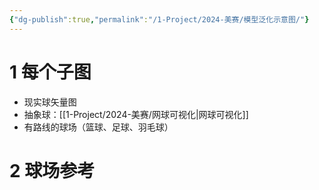 ```yaml
---
{"dg-publish":true,"permalink":"/1-Project/2024-美赛/模型泛化示意图/"}
---
```


# 1 每个子图
- 现实球矢量图
- 抽象球：[[1-Project/2024-美赛/网球可视化\|网球可视化]]
- 有路线的球场（篮球、足球、羽毛球）
# 2 球场参考
